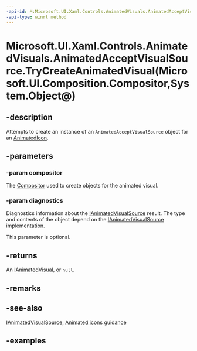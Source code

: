 ```yaml
---
-api-id: M:Microsoft.UI.Xaml.Controls.AnimatedVisuals.AnimatedAcceptVisualSource.TryCreateAnimatedVisual(Microsoft.UI.Composition.Compositor,System.Object@)
-api-type: winrt method
---
```


# Microsoft.UI.Xaml.Controls.AnimatedVisuals.AnimatedAcceptVisualSource.TryCreateAnimatedVisual(Microsoft.UI.Composition.Compositor,System.Object@)

<!--
public Microsoft.UI.Xaml.Controls.IAnimatedVisual TryCreateAnimatedVisual (Microsoft.UI.Composition.Compositor compositor, out object diagnostics);
-->


## -description

Attempts to create an instance of an `AnimatedAcceptVisualSource` object for an [AnimatedIcon](../microsoft.ui.xaml.controls/AnimatedIcon.md).

## -parameters

### -param compositor

The [Compositor](../microsoft.ui.composition/compositor.md) used to create objects for the animated visual.

### -param diagnostics

Diagnostics information about the [IAnimatedVisualSource](../microsoft.ui.xaml.controls/ianimatedvisualsource.md) result. The type and contents of the object depend on the [IAnimatedVisualSource](../microsoft.ui.xaml.controls/ianimatedvisualsource.md) implementation.

This parameter is optional.

## -returns

An [IAnimatedVisual](../microsoft.ui.xaml.controls/ianimatedvisual.md), or `null`.

## -remarks

## -see-also

[IAnimatedVisualSource](../microsoft.ui.xaml.controls/ianimatedvisualsource.md), [Animated icons guidance](/windows/apps/design/controls/animated-icon)

## -examples


